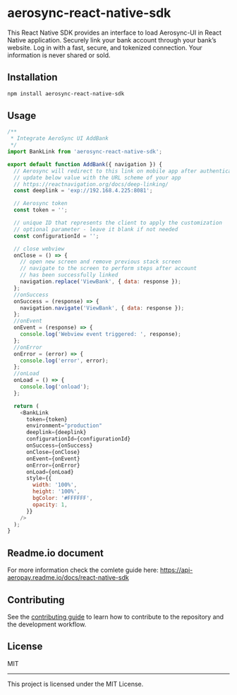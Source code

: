 # aerosync-react-native-sdk

This React Native SDK provides an interface to load Aerosync-UI in React Native application. Securely link your bank account through your bank’s website. Log in with a fast, secure, and tokenized connection. Your information is never shared or sold.

## Installation

```sh
npm install aerosync-react-native-sdk
```

## Usage

```js
/**
 * Integrate AeroSync UI AddBank
 */
import BankLink from 'aerosync-react-native-sdk';

export default function AddBank({ navigation }) {
  // Aerosync will redirect to this link on mobile app after authentication to resume the workflow
  // update below value with the URL scheme of your app
  // https://reactnavigation.org/docs/deep-linking/
  const deeplink = 'exp://192.168.4.225:8081';

  // Aerosync token
  const token = '';

  // unique ID that represents the client to apply the customization
  // optional parameter - leave it blank if not needed
  const configurationId = '';

  // close webview
  onClose = () => {
    // open new screen and remove previous stack screen
    // navigate to the screen to perform steps after account
    // has been successfully linked
    navigation.replace('ViewBank', { data: response });
  };
  //onSuccess
  onSuccess = (response) => {
    navigation.navigate('ViewBank', { data: response });
  };
  //onEvent
  onEvent = (response) => {
    console.log('Webview event triggered: ', response);
  };
  //onError
  onError = (error) => {
    console.log('error', error);
  };
  //onLoad
  onLoad = () => {
    console.log('onload');
  };

  return (
    <BankLink
      token={token}
      environment="production"
      deeplink={deeplink}
      configurationId={configurationId}
      onSuccess={onSuccess}
      onClose={onClose}
      onEvent={onEvent}
      onError={onError}
      onLoad={onLoad}
      style={{
        width: '100%',
        height: '100%',
        bgColor: '#FFFFFF',
        opacity: 1,
      }}
    />
  );
}
```

## Readme.io document

For more information check the comlete guide here: https://api-aeropay.readme.io/docs/react-native-sdk

## Contributing

See the [contributing guide](CONTRIBUTING.md) to learn how to contribute to the repository and the development workflow.

## License

MIT

---

This project is licensed under the MIT License.
